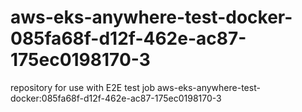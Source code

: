 # aws-eks-anywhere-test-docker-085fa68f-d12f-462e-ac87-175ec0198170-3
repository for use with E2E test job aws-eks-anywhere-test-docker:085fa68f-d12f-462e-ac87-175ec0198170-3
